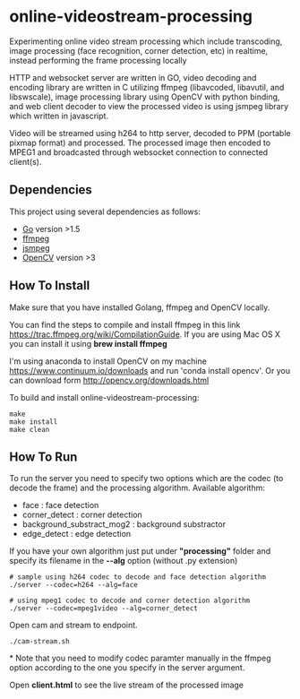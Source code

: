 # online-videostream-processing
Experimenting online video stream processing which include transcoding, image processing (face recognition, corner detection, etc) in realtime, instead performing the frame processing locally

HTTP and websocket server are written in GO, video decoding and encoding library are written in C utilizing ffmpeg (libavcoded, libavutil, and libswscale), image processing library using OpenCV with python binding, and web client decoder to view the processed video is using jsmpeg library which written in javascript.

Video will be streamed using h264 to http server, decoded to PPM (portable pixmap format) and processed. The processed image then encoded to MPEG1 and broadcasted through websocket connection to connected client(s). 

## Dependencies
This project using several dependencies as follows:
- [Go](https://golang.org/) version >1.5
- [ffmpeg](http://ffmpeg.org)
- [jsmpeg](https://github.com/phoboslab/jsmpeg)
- [OpenCV](http://opencv.org/) version >3

## How To Install
Make sure that you have installed Golang, ffmpeg and OpenCV locally. 

You can find the steps to compile and install ffmpeg in this link <https://trac.ffmpeg.org/wiki/CompilationGuide>. If you are using Mac OS X you can install it using **brew install ffmpeg**

I'm using anaconda to install OpenCV on my machine <https://www.continuum.io/downloads> and run 'conda install opencv'. Or you can download form http://opencv.org/downloads.html

To build and install online-videostream-processing:
```
make
make install
make clean
```
## How To Run
To run the server you need to specify two options which are the codec (to decode the frame) and the processing algorithm. Available algorithm:
- face : face detection
- corner_detect : corner detection
- background_substract_mog2 : background substractor
- edge_detect : edge detection

If you have your own algorithm just put under **"processing"** folder and specify its filename in the **--alg** option (without .py extension)
```shell
# sample using h264 codec to decode and face detection algorithm
./server --codec=h264 --alg=face

# using mpeg1 codec to decode and corner detection algorithm
./server --codec=mpeg1video --alg=corner_detect
```
Open cam and stream to endpoint.
```
./cam-stream.sh
```

\* Note that you need to modify codec paramter manually in the ffmpeg option according to the one you specify in the server argument.

Open **client.html** to see the live stream of the processed image
